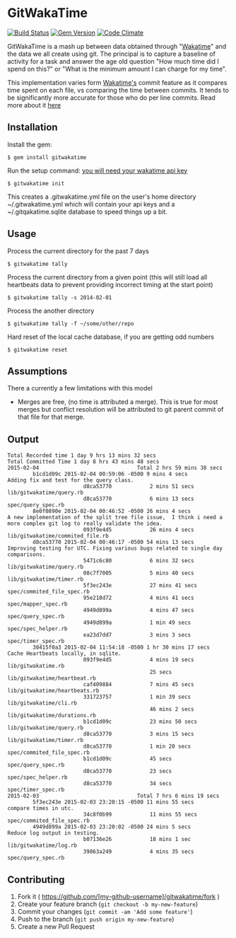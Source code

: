 # GitWakaTime

[![Build Status](https://travis-ci.org/rposborne/gitwakatime.svg?branch=master)](https://travis-ci.org/rposborne/gitwakatime)
[![Gem Version](https://badge.fury.io/rb/gitwakatime.svg)](http://badge.fury.io/rb/gitwakatime)
[![Code Climate](https://codeclimate.com/github/rposborne/gitwakatime/badges/gpa.svg)](https://codeclimate.com/github/rposborne/gitwakatime)

GitWakaTime is a mash up between data obtained through "[Wakatime](https://wakatime.com)" and the data we all create using git.
The principal is to capture a baseline of activity for a task and answer the age old question "How much time did I spend on this?" or "What is the minimum amount I can charge for my time".

This implementation varies form [Wakatime's](https://wakatime.com/#features) commit feature as it compares time spent on each file, vs comparing the time between commits.  It tends to be significantly more accurate for those who do per line commits. Read more about it [here](http://burningpony.com/2015/02/that-feature-took-how-long/)

## Installation

Install the gem:

    $ gem install gitwakatime

Run the setup command: [you will need your wakatime api key](https://wakatime.com/settings)

    $ gitwakatime init

This creates a .gitwakatime.yml file on the user's home directory ~/.gitwakatime.yml which will contain your api keys and a ~/.gitqakatime.sqlite database to speed things up a bit.

## Usage

Process the current directory for the past 7 days

    $ gitwakatime tally

Process the current directory from a given point  (this will still load all heartbeats data to prevent providing incorrect timing at the start point)

    $ gitwakatime tally -s 2014-02-01

Process the another directory

    $ gitwakatime tally -f ~/some/other/repo

Hard reset of the local cache database, if you are getting odd numbers

    $ gitwakatime reset

## Assumptions

There a currently a few limitations with this model
    
* Merges are free, (no time is attributed a merge).  This is true for most merges but conflict resolution will be attributed to git parent commit of that file for that merge. 

## Output
    Total Recorded time 1 day 9 hrs 13 mins 32 secs
    Total Committed Time 1 day 8 hrs 43 mins 48 secs
    2015-02-04                               Total 2 hrs 59 mins 38 secs
            b1cd1d09c 2015-02-04 00:59:06 -0500 9 mins 4 secs                  Adding fix and test for the query class.
                            d8ca53770            2 mins 51 secs                           lib/gitwakatime/query.rb
                            d8ca53770            6 mins 13 secs                           spec/query_spec.rb
            8e0f0890e 2015-02-04 00:46:52 -0500 26 mins 4 secs                 A new implementation of the split tree file issue,  I think i need a more complex git log to really validate the idea.
                            093f9e4d5            26 mins 4 secs                           lib/gitwakatime/commited_file.rb
            d8ca53770 2015-02-04 00:46:17 -0500 54 mins 13 secs                Improving testing for UTC. Fixing various bugs related to single day comparisons.
                            5471c6c80            6 mins 32 secs                           lib/gitwakatime/query.rb
                            08c7f7005            5 mins 40 secs                           lib/gitwakatime/timer.rb
                            5f3ec243e            27 mins 41 secs                          spec/commited_file_spec.rb
                            95e218d72            4 mins 41 secs                           spec/mapper_spec.rb
                            4949d899a            4 mins 47 secs                           spec/query_spec.rb
                            4949d899a            1 min 49 secs                            spec/spec_helper.rb
                            ea23d7dd7            3 mins 3 secs                            spec/timer_spec.rb
            30415f0a3 2015-02-04 11:54:18 -0500 1 hr 30 mins 17 secs           Cache Heartbeats locally, in sqlite.
                            093f9e4d5            4 mins 19 secs                           lib/gitwakatime.rb
                                                 25 secs                                  lib/gitwakatime/heartbeat.rb
                            caf409884            7 mins 45 secs                           lib/gitwakatime/heartbeats.rb
                            331723757            1 min 39 secs                            lib/gitwakatime/cli.rb
                                                 46 mins 2 secs                           lib/gitwakatime/durations.rb
                            b1cd1d09c            23 mins 50 secs                          lib/gitwakatime/query.rb
                            d8ca53770            3 mins 15 secs                           lib/gitwakatime/timer.rb
                            d8ca53770            1 min 20 secs                            spec/commited_file_spec.rb
                            b1cd1d09c            45 secs                                  spec/query_spec.rb
                            d8ca53770            23 secs                                  spec/spec_helper.rb
                            d8ca53770            34 secs                                  spec/timer_spec.rb
    2015-02-03                               Total 7 hrs 6 mins 19 secs
            5f3ec243e 2015-02-03 23:20:15 -0500 11 mins 55 secs                compare times in utc.
                            34c8f0b99            11 mins 55 secs                          spec/commited_file_spec.rb
            4949d899a 2015-02-03 23:20:02 -0500 24 mins 5 secs                 Reduce log output in testing.
                            b07136e26            18 mins 1 sec                            lib/gitwakatime/log.rb
                            39863a249            4 mins 35 secs                           spec/query_spec.rb

## Contributing

1. Fork it ( https://github.com/[my-github-username]/gitwakatime/fork )
2. Create your feature branch (`git checkout -b my-new-feature`)
3. Commit your changes (`git commit -am 'Add some feature'`)
4. Push to the branch (`git push origin my-new-feature`)
5. Create a new Pull Request
